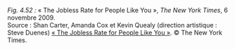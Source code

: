 *Fig. 4.52 :* « The Jobless Rate for People Like You », *The New York Times*, 6 novembre 2009.   
Source : Shan Carter, Amanda Cox et Kevin Quealy (direction artistique :  Steve Duenes) [« The Jobless Rate for People Like You »](https://archive.nytimes.com/www.nytimes.com/interactive/2009/11/06/business/economy/unemployment-lines.html?_r=1). © The New York Times.